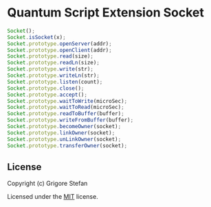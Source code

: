 # Quantum Script Extension Socket

```javascript
Socket();
Socket.isSocket(x);
Socket.prototype.openServer(addr);
Socket.prototype.openClient(addr);
Socket.prototype.read(size);
Socket.prototype.readLn(size);
Socket.prototype.write(str);
Socket.prototype.writeLn(str);
Socket.prototype.listen(count);
Socket.prototype.close();
Socket.prototype.accept();
Socket.prototype.waitToWrite(microSec);
Socket.prototype.waitToRead(microSec);
Socket.prototype.readToBuffer(buffer);
Socket.prototype.writeFromBuffer(buffer);
Socket.prototype.becomeOwner(socket);
Socket.prototype.linkOwner(socket);
Socket.prototype.unLinkOwner(socket);
Socket.prototype.transferOwner(socket);
```

## License

Copyright (c) Grigore Stefan

Licensed under the [MIT](LICENSE) license.
